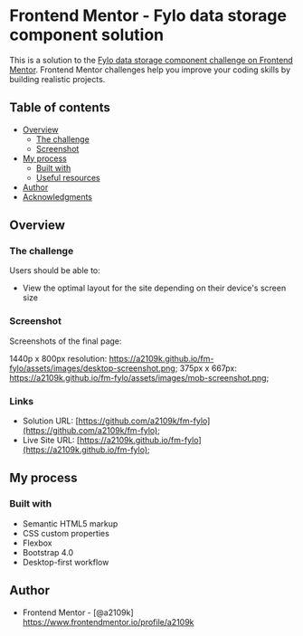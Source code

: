 # Frontend Mentor - Fylo data storage component solution

This is a solution to the [Fylo data storage component challenge on Frontend Mentor](https://www.frontendmentor.io/challenges/fylo-data-storage-component-1dZPRbV5n). Frontend Mentor challenges help you improve your coding skills by building realistic projects. 

## Table of contents

- [Overview](#overview)
  - [The challenge](#the-challenge)
  - [Screenshot](#screenshot)
- [My process](#my-process)
  - [Built with](#built-with)
  - [Useful resources](#useful-resources)
- [Author](#author)
- [Acknowledgments](#acknowledgments)

## Overview

### The challenge

Users should be able to:

- View the optimal layout for the site depending on their device's screen size

### Screenshot

Screenshots of the final page:

1440p x 800px resolution: https://a2109k.github.io/fm-fylo/assets/images/desktop-screenshot.png; 
375px x 667px: https://a2109k.github.io/fm-fylo/assets/images/mob-screenshot.png;

### Links

- Solution URL: [https://github.com/a2109k/fm-fylo](https://github.com/a2109k/fm-fylo);
- Live Site URL: [https://a2109k.github.io/fm-fylo](https://a2109k.github.io/fm-fylo);

## My process

### Built with

- Semantic HTML5 markup
- CSS custom properties
- Flexbox
- Bootstrap 4.0
- Desktop-first workflow


## Author

- Frontend Mentor - [@a2109k] https://www.frontendmentor.io/profile/a2109k

